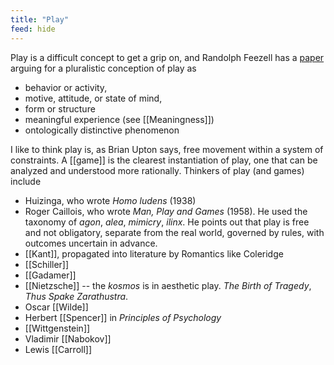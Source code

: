 ```yaml
---
title: "Play"
feed: hide
---
```


Play is a difficult concept to get a grip on, and Randolph Feezell has a [paper](https://philpapers.org/rec/FEEAPC) arguing for a pluralistic conception of play as

* behavior or activity,
* motive, attitude, or state of mind,
* form or structure
* meaningful experience (see [[Meaningness]])
* ontologically distinctive phenomenon

I like to think play is, as Brian Upton says, free movement within a system of constraints. A [[game]] is the clearest instantiation of play, one that can be analyzed and understood more rationally. Thinkers of play (and games) include

* Huizinga, who wrote _Homo ludens_ (1938)
* Roger Caillois, who wrote _Man, Play and Games_ (1958). He used the taxonomy of _agon_, _alea_, _mimicry_, _ilinx_. He points out that play is free and not obligatory, separate from the real world, governed by rules, with outcomes uncertain in advance. 
* [[Kant]], propagated into literature by Romantics like Coleridge
* [[Schiller]]
* [[Gadamer]]
* [[Nietzsche]] -- the _kosmos_ is in aesthetic play. _The Birth of Tragedy_, _Thus Spake Zarathustra_. 
* Oscar [[Wilde]]
* Herbert [[Spencer]] in _Principles of Psychology_
* [[Wittgenstein]]
* Vladimir [[Nabokov]]
* Lewis [[Carroll]]